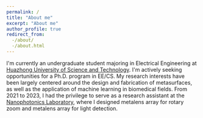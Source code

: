 ```yaml
---
permalink: /
title: "About me"
excerpt: "About me"
author_profile: true
redirect_from:
  -/about/
  -/about.html
---
```


I'm currently an undergraduate student majoring in Electrical Engineering at [Huazhong University of Science and Technology](https://www.hust.edu.cn/). I'm actively seeking opportunities for a Ph.D. program in EE/CS. My research interests have been largely centered around the design and fabrication of metasurfaces, as well as the application of machine learning in biomedical fields. From 2021 to 2023, I had the privilege to serve as a research assistant at the [Nanophotonics Laboratory](http://nanophotonics.oei.hust.edu.cn/), where I designed metalens array for rotary zoom and metalens array for light detection.
